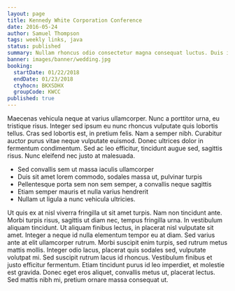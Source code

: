```yaml
---
layout: page
title: Kennedy White Corporation Conference
date: 2016-05-24
author: Samuel Thompson
tags: weekly links, java
status: published
summary: Nullam rhoncus odio consectetur magna consequat luctus. Duis id augue.
banner: images/banner/wedding.jpg
booking:
  startDate: 01/22/2018
  endDate: 01/23/2018
  ctyhocn: BKXSDHX
  groupCode: KWCC
published: true
---
```

Maecenas vehicula neque at varius ullamcorper. Nunc a porttitor urna, eu tristique risus. Integer sed ipsum eu nunc rhoncus vulputate quis lobortis tellus. Cras sed lobortis est, in pretium felis. Nam a semper nibh. Curabitur auctor purus vitae neque vulputate euismod. Donec ultrices dolor in fermentum condimentum. Sed ac leo efficitur, tincidunt augue sed, sagittis risus. Nunc eleifend nec justo at malesuada.

* Sed convallis sem ut massa iaculis ullamcorper
* Duis sit amet lorem commodo, sodales massa ut, pulvinar turpis
* Pellentesque porta sem non sem semper, a convallis neque sagittis
* Etiam semper mauris et nulla varius hendrerit
* Nullam ut ligula a nunc vehicula ultricies.

Ut quis ex at nisl viverra fringilla ut sit amet turpis. Nam non tincidunt ante. Morbi turpis risus, sagittis ut diam nec, tempus fringilla urna. In vestibulum aliquam tincidunt. Ut aliquam finibus lectus, in placerat nisl vulputate sit amet. Integer a neque id nulla elementum tempor eu at diam. Sed varius ante at elit ullamcorper rutrum. Morbi suscipit enim turpis, sed rutrum metus mattis mollis. Integer odio lacus, placerat quis sodales sed, vulputate volutpat mi. Sed suscipit rutrum lacus id rhoncus. Vestibulum finibus et justo efficitur fermentum. Etiam tincidunt purus id leo imperdiet, et molestie est gravida. Donec eget eros aliquet, convallis metus ut, placerat lectus. Sed mattis nibh mi, pretium ornare massa consequat ut.

